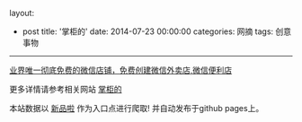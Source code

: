 layout: 
  - post 
title: '掌柜的' 
date: 2014-07-23 00:00:00 
categories: 网摘 
tags: 创意事物 
---

<a href="http://xinpinla.com/product/247" title="查看产品详情">
								业界唯一彻底免费的微信店铺，免费创建微信外卖店,微信便利店							</a>  

更多详情请参考相关网站 [掌柜的](http://www.zhanguide.com)  

本站数据以 [新品啦](http://xinpinla.com/) 作为入口点进行爬取! 并自动发布于github pages上。  
